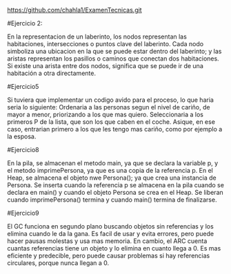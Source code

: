 https://github.com/chahla1/ExamenTecnicas.git

#Ejercicio 2:

En la representacion de un laberinto, los nodos representan las habitaciones, intersecciones o puntos clave del laberinto. Cada nodo simboliza una ubicacion en la que se puede estar dentro del laberinto;
y las aristas representan los pasillos o caminos que conectan dos habitaciones. Si existe una arista entre dos nodos, significa que se puede ir de una habitación a otra directamente.

#Ejercicio5

Si tuviera que implementar un codigo avido para el proceso, lo que haria seria lo siguiente:
Ordenaria a las personas segun el nivel de cariño, de mayor a menor, priorizando a los que mas quiero.
Seleccionaria a los primeros P de la lista, que son los que caben en el coche. Asique, en ese caso, entrarian primero a los que les tengo mas cariño, como por ejemplo a la esposa.

#Ejercicio8

En la pila, se almacenan el metodo main, ya que se declara la variable p, y el metodo imprimePersona, ya que es una copia de la referencia p.
En el Heap, se almacena el objeto nwe Persona(); ya que crea una instancia de Persona.
Se inserta cuando la referencia p se almacena en la pila cuando se declara en main() y cuando el objeto Persona se crea en el Heap.
Se liberan cuando imprimePersona() termina y cuando main() termina de finalizarse.

#Ejercicio9

El GC funciona en segundo plano buscando objetos sin referencias y los elimina cuando le da la gana. Es facil de usar y evita errores, pero puede hacer pausas molestas y usa mas memoria.
En cambio, el ARC cuenta cuantas referencias tiene un objeto y lo elimina en cuanto llega a 0. Es mas eficiente y predecible, pero puede causar problemas si hay referencias circulares, porque nunca llegan a 0.

